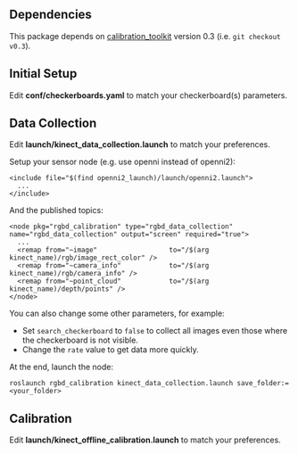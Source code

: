 ## Dependencies

This package depends on [calibration_toolkit](https://github.com/iaslab-unipd/calibration_toolkit) version 0.3 (i.e. `git checkout v0.3`).

## Initial Setup

Edit **conf/checkerboards.yaml** to match your checkerboard(s) parameters.

## Data Collection

Edit **launch/kinect_data_collection.launch** to match your preferences.

Setup your sensor node (e.g. use openni instead of openni2):
```
<include file="$(find openni2_launch)/launch/openni2.launch">
  ...
</include>
```
And the published topics:
```
<node pkg="rgbd_calibration" type="rgbd_data_collection" name="rgbd_data_collection" output="screen" required="true">
  ...
  <remap from="~image"                  to="/$(arg kinect_name)/rgb/image_rect_color" />
  <remap from="~camera_info"            to="/$(arg kinect_name)/rgb/camera_info" />
  <remap from="~point_cloud"            to="/$(arg kinect_name)/depth/points" />
</node>
```
You can also change some other parameters, for example:
* Set `search_checkerboard` to `false` to collect all images even those where the checkerboard is not visible.
* Change the `rate` value to get data more quickly.

At the end, launch the node:
```
roslaunch rgbd_calibration kinect_data_collection.launch save_folder:=<your_folder>
```

## Calibration

Edit **launch/kinect_offline_calibration.launch** to match your preferences.

